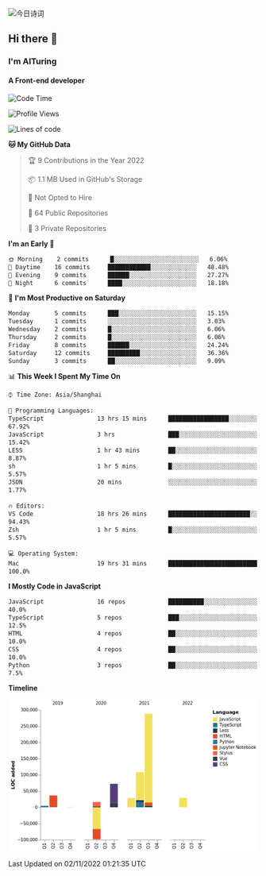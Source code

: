 <img alt="今日诗词" src="https://v2.jinrishici.com/one.svg?font-size=30&spacing=2&color=skyblue" style="max-width:100%; display: block; margin: 0 auto;">

## Hi there 👋
### I'm AITuring
#### A Front-end developer

<!-- <img src="./dhx.gif" width="400px"/> -->

<!--START_SECTION:waka-->
![Code Time](http://img.shields.io/badge/Code%20Time-3%2C868%20hrs%2044%20mins-blue)

![Profile Views](http://img.shields.io/badge/Profile%20Views-0-blue)

![Lines of code](https://img.shields.io/badge/From%20Hello%20World%20I%27ve%20Written-486%20Thousand%20lines%20of%20code-blue)

**🐱 My GitHub Data** 

> 🏆 9 Contributions in the Year 2022
 > 
> 📦 1.1 MB Used in GitHub's Storage 
 > 
> 🚫 Not Opted to Hire
 > 
> 📜 64 Public Repositories 
 > 
> 🔑 3 Private Repositories  
 > 
**I'm an Early 🐤** 

```text
🌞 Morning    2 commits      █░░░░░░░░░░░░░░░░░░░░░░░░   6.06% 
🌆 Daytime    16 commits     ████████████░░░░░░░░░░░░░   48.48% 
🌃 Evening    9 commits      ██████░░░░░░░░░░░░░░░░░░░   27.27% 
🌙 Night      6 commits      ████░░░░░░░░░░░░░░░░░░░░░   18.18%

```
📅 **I'm Most Productive on Saturday** 

```text
Monday       5 commits      ███░░░░░░░░░░░░░░░░░░░░░░   15.15% 
Tuesday      1 commits      ░░░░░░░░░░░░░░░░░░░░░░░░░   3.03% 
Wednesday    2 commits      █░░░░░░░░░░░░░░░░░░░░░░░░   6.06% 
Thursday     2 commits      █░░░░░░░░░░░░░░░░░░░░░░░░   6.06% 
Friday       8 commits      ██████░░░░░░░░░░░░░░░░░░░   24.24% 
Saturday     12 commits     █████████░░░░░░░░░░░░░░░░   36.36% 
Sunday       3 commits      ██░░░░░░░░░░░░░░░░░░░░░░░   9.09%

```


📊 **This Week I Spent My Time On** 

```text
⌚︎ Time Zone: Asia/Shanghai

💬 Programming Languages: 
TypeScript               13 hrs 15 mins      █████████████████░░░░░░░░   67.92% 
JavaScript               3 hrs               ███░░░░░░░░░░░░░░░░░░░░░░   15.42% 
LESS                     1 hr 43 mins        ██░░░░░░░░░░░░░░░░░░░░░░░   8.87% 
sh                       1 hr 5 mins         █░░░░░░░░░░░░░░░░░░░░░░░░   5.57% 
JSON                     20 mins             ░░░░░░░░░░░░░░░░░░░░░░░░░   1.77%

🔥 Editors: 
VS Code                  18 hrs 26 mins      ███████████████████████░░   94.43% 
Zsh                      1 hr 5 mins         █░░░░░░░░░░░░░░░░░░░░░░░░   5.57%

💻 Operating System: 
Mac                      19 hrs 31 mins      █████████████████████████   100.0%

```

**I Mostly Code in JavaScript** 

```text
JavaScript               16 repos            ██████████░░░░░░░░░░░░░░░   40.0% 
TypeScript               5 repos             ███░░░░░░░░░░░░░░░░░░░░░░   12.5% 
HTML                     4 repos             ██░░░░░░░░░░░░░░░░░░░░░░░   10.0% 
CSS                      4 repos             ██░░░░░░░░░░░░░░░░░░░░░░░   10.0% 
Python                   3 repos             ██░░░░░░░░░░░░░░░░░░░░░░░   7.5%

```


**Timeline**

![Chart not found](https://raw.githubusercontent.com/AITuring/AITuring/main/charts/bar_graph.png) 


 Last Updated on 02/11/2022 01:21:35 UTC
<!--END_SECTION:waka-->


